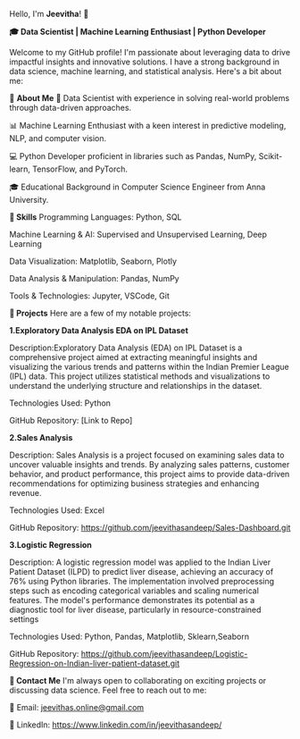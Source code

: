 Hello, I'm **Jeevitha**! 👋

**🎓 Data Scientist | Machine Learning Enthusiast | Python Developer**

Welcome to my GitHub profile! I'm passionate about leveraging data to drive impactful insights and innovative solutions. I have a strong background in data science, machine learning, and statistical analysis. Here's a bit about me:

🌟 **About Me**
🔬 Data Scientist with experience in solving real-world problems through data-driven approaches.

📊 Machine Learning Enthusiast with a keen interest in predictive modeling, NLP, and computer vision.

💻 Python Developer proficient in libraries such as Pandas, NumPy, Scikit-learn, TensorFlow, and PyTorch.

🎓 Educational Background in Computer Science Engineer from Anna University.

**🌟 Skills**
Programming Languages: Python, SQL

Machine Learning & AI: Supervised and Unsupervised Learning, Deep Learning

Data Visualization: Matplotlib, Seaborn, Plotly

Data Analysis & Manipulation: Pandas, NumPy

Tools & Technologies: Jupyter, VSCode, Git

**🌟 Projects**
Here are a few of my notable projects:

**1.Exploratory Data Analysis EDA on IPL Dataset**

Description:Exploratory Data Analysis (EDA) on IPL Dataset is a comprehensive project aimed at extracting meaningful insights and visualizing the various trends and patterns within the Indian Premier League (IPL) data. This project utilizes statistical methods and visualizations to understand the underlying structure and relationships in the dataset.

Technologies Used: Python 

GitHub Repository: [Link to Repo]

**2.Sales Analysis**

Description: Sales Analysis is a project focused on examining sales data to uncover valuable insights and trends. By analyzing sales patterns, customer behavior, and product performance, this project aims to provide data-driven recommendations for optimizing business strategies and enhancing revenue.

Technologies Used: Excel

GitHub Repository: https://github.com/jeevithasandeep/Sales-Dashboard.git

**3.Logistic Regression**

Description: A logistic regression model was applied to the Indian Liver Patient Dataset (ILPD) to predict liver disease, achieving an accuracy of 76% using Python libraries. The implementation involved preprocessing steps such as encoding categorical variables and scaling numerical features. The model's performance demonstrates its potential as a diagnostic tool for liver disease, particularly in resource-constrained settings

Technologies Used: Python, Pandas, Matplotlib, Sklearn,Seaborn

GitHub Repository: https://github.com/jeevithasandeep/Logistic-Regression-on-Indian-liver-patient-dataset.git



**🌟 Contact Me**
I'm always open to collaborating on exciting projects or discussing data science. Feel free to reach out to me:

📧 Email: jeevithas.online@gmail.com

💼 LinkedIn: https://www.linkedin.com/in/jeevithasandeep/
